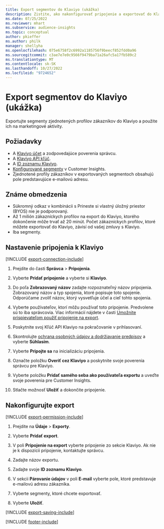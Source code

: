```yaml
---
title: Export segmentov do Klaviyo (ukážka)
description: Zistite, ako nakonfigurovať pripojenie a exportovať do Klaviyo.
ms.date: 07/25/2022
ms.reviewer: mhart
ms.subservice: audience-insights
ms.topic: conceptual
author: pkieffer
ms.author: philk
manager: shellyha
ms.openlocfilehash: 075e6758f2c6992a1185756f9beecf852fdd0a96
ms.sourcegitcommit: c3ae7e7e0c9566f9479ba71a26afc5a17fb589c2
ms.translationtype: MT
ms.contentlocale: sk-SK
ms.lasthandoff: 10/27/2022
ms.locfileid: "9724652"
---
```

# <a name="export-segments-to-klaviyo-preview"></a>Export segmentov do Klaviyo (ukážka)

Exportujte segmenty zjednotených profilov zákazníkov do Klaviyo a použite ich na marketingové aktivity.

## <a name="prerequisites"></a>Požiadavky

- A [Klaviyo účet](https://www.klaviyo.com/) a zodpovedajúce poverenia správcu.
- A [Klaviyo API kľúč](https://help.klaviyo.com/hc/articles/115005062267-How-to-Manage-Your-Account-s-API-Keys).
- A [ID zoznamu Klaviyo](https://help.klaviyo.com/hc/articles/115005078647-How-to-Find-a-List-ID).
- [Konfigurované segmenty](segments.md) v Customer Insights.
- Zjednotené profily zákazníkov v exportovaných segmentoch obsahujú pole predstavujúce e-mailovú adresu.

## <a name="known-limitations"></a>Známe obmedzenia

- Súkromný odkaz v kombinácii s Prineste si vlastný úložný priestor (BYOS) nie je podporovaný.
- Až 1 milión zákazníckych profilov na export do Klaviyo, ktorého dokončenie môže trvať až 20 minút. Počet zákazníckych profilov, ktoré môžete exportovať do Klaviyo, závisí od vašej zmluvy s Klaviyo.
- Iba segmenty.

## <a name="set-up-connection-to-klaviyo"></a>Nastavenie pripojenia k Klaviyo

[!INCLUDE [export-connection-include](includes/export-connection-admn.md)]

1. Prejdite do časti **Správca** > **Pripojenia**.

1. Vyberte **Pridať pripojenie** a vyberte si **Klaviyo**.

1. Do poľa **Zobrazovaný názov** zadajte rozpoznateľný názov pripojenia. Zobrazovaný názov a typ spojenia, ktoré popisuje toto spojenie. Odporúčame zvoliť názov, ktorý vysvetľuje účel a cieľ tohto spojenia.

1. Vyberte používateľov, ktorí môžu používať toto pripojenie. Predvolene sú to iba správcovia. Viac informácií nájdete v časti [Umožnite prispievateľom použiť pripojenie na export](connections.md#allow-contributors-to-use-a-connection-for-exports).

1. Poskytnite svoj Kľúč API Klaviyo na pokračovanie v prihlasovaní.

1. Skontrolujte [ochrana osobných údajov a dodržiavanie predpisov](connections.md#data-privacy-and-compliance) a vyberte **Súhlasím**.

1. Vyberte **Pripojte sa** na inicializáciu pripojenia.

1. Označte položku **Overiť cez Klaviyo** a poskytnite svoje poverenia správcu pre Klaviyo.

1. Vyberte položku **Pridať samého seba ako používateľa exportu** a uveďte svoje poverenia pre Customer Insights.

1. Stlačte možnosť **Uložiť** a dokončite pripojenie.

## <a name="configure-an-export"></a>Nakonfigurujte export

[!INCLUDE [export-permission-include](includes/export-permission.md)]

1. Prejdite na **Údaje** > **Exporty**.

1. Vyberte **Pridať export**.

1. V poli **Pripojenie na export** vyberte pripojenie zo sekcie Klaviyo. Ak nie je k dispozícii pripojenie, kontaktujte správcu.

1. Zadajte názov exportu.

1. Zadajte svoje **ID zoznamu Klaviyo**.

1. V sekcii **Párovanie údajov** v poli **E-mail** vyberte pole, ktoré predstavuje e-mailovú adresu zákazníka.

1. Vyberte segmenty, ktoré chcete exportovať.

1. Vyberte **Uložiť**.

[!INCLUDE [export-saving-include](includes/export-saving.md)]

[!INCLUDE [footer-include](includes/footer-banner.md)]
